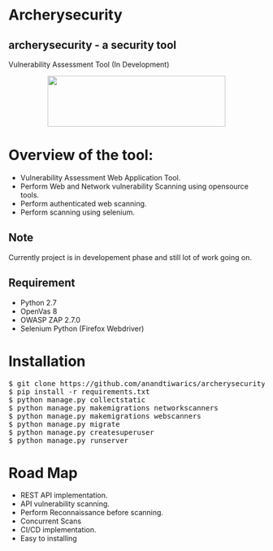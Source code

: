 Archerysecurity
=================

## archerysecurity - a security tool
Vulnerability Assessment Tool (In Development)

<p align="center">
  <img width="350" height="100" src="https://raw.githubusercontent.com/anandtiwarics/archerysecurity/master/archerysecurity/static/photo.png">
</p>

# Overview of the tool:
* Vulnerability Assessment Web Application Tool.
* Perform Web and Network vulnerability Scanning using opensource tools.
* Perform authenticated web scanning.
* Perform scanning using selenium.

## Note
Currently project is in developement phase and still lot of work going on.

## Requirement

* Python 2.7
* OpenVas 8
* OWASP ZAP 2.7.0
* Selenium Python (Firefox Webdriver)

# Installation #

<pre>
$ git clone https://github.com/anandtiwarics/archerysecurity.git
$ pip install -r requirements.txt
$ python manage.py collectstatic
$ python manage.py makemigrations networkscanners
$ python manage.py makemigrations webscanners
$ python manage.py migrate
$ python manage.py createsuperuser
$ python manage.py runserver
</pre>

# Road Map
* REST API implementation.
* API vulnerability scanning.
* Perform Reconnaissance before scanning.
* Concurrent Scans
* CI/CD implementation.
* Easy to installing